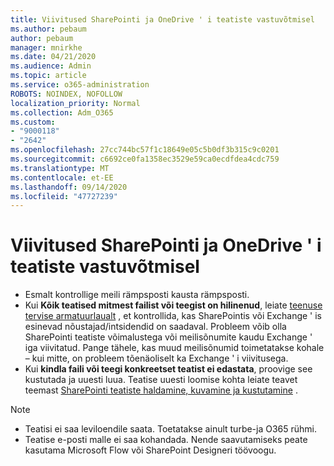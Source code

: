```yaml
---
title: Viivitused SharePointi ja OneDrive ' i teatiste vastuvõtmisel
ms.author: pebaum
author: pebaum
manager: mnirkhe
ms.date: 04/21/2020
ms.audience: Admin
ms.topic: article
ms.service: o365-administration
ROBOTS: NOINDEX, NOFOLLOW
localization_priority: Normal
ms.collection: Adm_O365
ms.custom:
- "9000118"
- "2642"
ms.openlocfilehash: 27cc744bc57f1c18649e05c5b0df3b315c9c0201
ms.sourcegitcommit: c6692ce0fa1358ec3529e59ca0ecdfdea4cdc759
ms.translationtype: MT
ms.contentlocale: et-EE
ms.lasthandoff: 09/14/2020
ms.locfileid: "47727239"
---
```

# <a name="delays-in-receiving-sharepoint-and-onedrive-alerts"></a>Viivitused SharePointi ja OneDrive ' i teatiste vastuvõtmisel

- Esmalt kontrollige meili rämpsposti kausta rämpsposti.
- Kui **Kõik teatised mitmest failist või teegist on hilinenud**, leiate [teenuse tervise armatuurlaualt](https://portal.office.com/adminportal/home?ref=/servicehealth) , et kontrollida, kas SharePointis või Exchange ' is esinevad nõustajad/intsidendid on saadaval. Probleem võib olla SharePointi teatiste võimalustega või meilisõnumite kaudu Exchange ' iga viivitatud. Pange tähele, kas muud meilisõnumid toimetatakse kohale – kui mitte, on probleem tõenäoliselt ka Exchange ' i viivitusega.
- Kui **kindla faili või teegi konkreetset teatist ei edastata**, proovige see kustutada ja uuesti luua. Teatise uuesti loomise kohta leiate teavet teemast [SharePointi teatiste haldamine, kuvamine ja kustutamine](https://support.microsoft.com/office/99dfb19c-9a90-4a8c-aba1-aa8c8afb0de2) .

> [!NOTE]
> - Teatisi ei saa leviloendile saata. Toetatakse ainult turbe-ja O365 rühmi.
> - Teatise e-posti malle ei saa kohandada. Nende saavutamiseks peate kasutama Microsoft Flow või SharePoint Designeri töövoogu.
